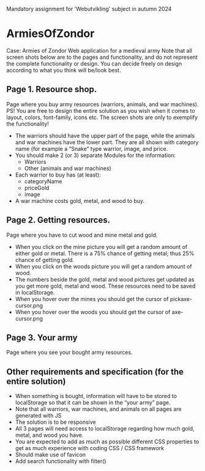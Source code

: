 Mandatory assignment for 'Webutvikling' subject in autumn 2024

# ArmiesOfZondor

Case: Armies of Zondor
Web application for a medieval army
Note that all screen shots below are to the pages and functionality, and do not represent the complete functionality or design. You can decide freely on design according to what you think will be/look best.

## Page 1. Resource shop.

Page where you buy army resources (warriors, animals, and war machines). PS! You are free to design the entire solution as you wish when it comes to layout, colors, font-family, icons etc. The screen shots are only to exemplify the functionality!

- The warriors should have the upper part of the page, while the animals and war machines have the lower part. They are all shown with category name (for example a “Snake” type warrior, image, and price.
- You should make 2 (or 3) separate Modules for the information:
  - Warriors
  - Other (animals and war machines)
- Each warrior to buy has (at least):
  - categoryName
  - priceGold
  - image
- A war machine costs gold, metal, and wood to buy.

## Page 2. Getting resources.

Page where you have to cut wood and mine metal and gold.

- When you click on the mine picture you will get a random amount of either gold or metal. There is a 75% chance of getting metal; thus 25% chance of getting gold.
- When you click on the woods picture you will get a random amount of wood.
- The numbers beside the gold, metal and wood pictures get updated as you get more gold, metal and wood. These resources need to be saved in localStorage.
- When you hover over the mines you should get the cursor of pickaxe-cursor.png
- When you hover over the woods you should get the cursor of axe-cursor.png

## Page 3. Your army

Page where you see your bought army resources.

## Other requirements and specification (for the entire solution)

- When something is bought, information will have to be stored to localStorage so that it can be shown in the “your army” page.
- Note that all warriors, war machines, and animals on all pages are generated with JS
- The solution is to be responsive
- All 3 pages will need access to localStorage regarding how much gold, metal, and wood you have.
- You are expected to add as much as possible different CSS properties to get as much experience with coding CSS / CSS framework
- Should make use of favicon
- Add search functionality with filter()
